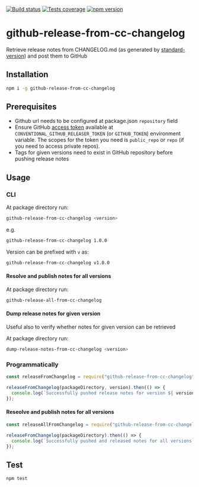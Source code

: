 [![Build status][build-image]][build-url]
[![Tests coverage][cov-image]][cov-url]
[![npm version][npm-image]][npm-url]

# github-release-from-cc-changelog

Retrieve release notes from CHANGELOG.md (as generated by [standard-version](https://github.com/conventional-changelog/standard-version)) and post them to GitHub

## Installation

```bash
npm i -g github-release-from-cc-changelog
```

## Prerequisites

- Github url needs to be configured at package.json `repository` field
- Ensure GitHub [access token](https://github.com/settings/tokens/new) available at `CONVENTIONAL_GITHUB_RELEASER_TOKEN` (or `GITHUB_TOKEN`) environment variable. The scopes for the token you need is `public_repo` or `repo` (if you need to access private repos).
- Tags for given versions need to exist in GitHub repository before pushing release notes

## Usage

### CLI

At package directory run:

```bash
github-release-from-cc-changelog <version>
```

e.g.

```bash
github-release-from-cc-changelog 1.0.0
```

Version can be prefixed with `v` as:

```bash
github-release-from-cc-changelog v1.0.0
```

#### Resolve and publish notes for all versions

At package directory run:

```bash
github-release-all-from-cc-changelog
```

#### Dump release notes for given version

Useful also to verify whether notes for given version can be retrieved

At package directory run:

```bash
dump-release-notes-from-cc-changelog <version>
```

### Programmatically

```javascript
const releaseFromChangelog = require("github-release-from-cc-changelog");

releaseFromChangelog(packageDirectory, version).then(() => {
  console.log(`Successfully pushed release notes for version ${ version }`);
});
```

#### Reseolve and publish notes for all versions

```javascript
const releaseAllFromChangelog = require("github-release-from-cc-changelog/all");

releaseFromChangelog(packageDirectory).then(() => {
  console.log(`Successfully pushed and released notes for all versions`);
});
```

## Test

```bash
npm test
```

[build-image]: https://github.com/medikoo/github-release-from-cc-changelog/workflows/Integrate/badge.svg
[build-url]: https://github.com/medikoo/github-release-from-cc-changelog/actions?query=workflow%3AIntegrate
[cov-image]: https://img.shields.io/codecov/c/github/medikoo/github-release-from-cc-changelog.svg
[cov-url]: https://codecov.io/gh/medikoo/github-release-from-cc-changelog
[npm-image]: https://img.shields.io/npm/v/github-release-from-cc-changelog.svg
[npm-url]: https://www.npmjs.com/package/github-release-from-cc-changelog
